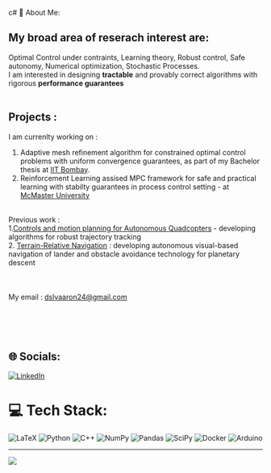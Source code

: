 c# 💫 About Me:
## My broad area of reserach interest are: 
Optimal Control under contraints, Learning theory, Robust control, Safe autonomy, Numerical optimization, Stochastic Processes. <br>
I am interested in designing <b>tractable</b> and provably correct algorithms with rigorous <b>performance guarantees</b> <br><br>
## Projects : 
I am currenlty working on : <br>
1. Adaptive mesh refinement algorithm for constrained optimal control problems with uniform convergence guarantees, as part of my Bachelor thesis at [IIT Bombay](https://www.sc.iitb.ac.in/~chatterjee/master/homepage/index.html). <br>
2. Reinforcement Learning assised MPC framework for safe and practical learning with stabilty guarantees in process control setting - at [McMaster University](https://www.eng.mcmaster.ca/faculty/prashant-mhaskar/) <br><Br>

Previous work : 
<br>
1.[Controls and motion planning for Autonomous Quadcopters](https://github.com/Rihan24/Control_trajectory_tracking.git)  - developing algorithms for robust trajectory tracking <br>
2. [Terrain-Relative Navigation](https://github.com/Rihan24/Terrain_relative_navigation.git) : developing autonomous visual-based navigation of lander and obstacle avoidance technology for planetary descent<br><br>
<br><br>
My email : dslvaaron24@gmail.com<br><br><br><br><br>


## 🌐 Socials:
[![LinkedIn](https://img.shields.io/badge/LinkedIn-%230077B5.svg?logo=linkedin&logoColor=white)](https://linkedin.com/in/rihan-aaron-d-silva) 

# 💻 Tech Stack:
![LaTeX](https://img.shields.io/badge/latex-%23008080.svg?style=flat&logo=latex&logoColor=white) ![Python](https://img.shields.io/badge/python-3670A0?style=flat&logo=python&logoColor=ffdd54) ![C++](https://img.shields.io/badge/c++-%2300599C.svg?style=flat&logo=c%2B%2B&logoColor=white) ![NumPy](https://img.shields.io/badge/numpy-%23013243.svg?style=flat&logo=numpy&logoColor=white) ![Pandas](https://img.shields.io/badge/pandas-%23150458.svg?style=flat&logo=pandas&logoColor=white) ![SciPy](https://img.shields.io/badge/SciPy-%230C55A5.svg?style=flat&logo=scipy&logoColor=%white) ![Docker](https://img.shields.io/badge/docker-%230db7ed.svg?style=flat&logo=docker&logoColor=white) ![Arduino](https://img.shields.io/badge/-Arduino-00979D?style=flat&logo=Arduino&logoColor=white)

---
[![](https://visitcount.itsvg.in/api?id=Rihan24&icon=0&color=0)](https://visitcount.itsvg.in)
